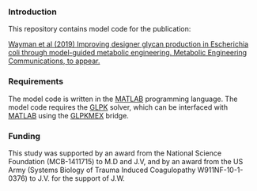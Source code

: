 ### Introduction
This repository contains model code for the publication:

  [Wayman et al (2019) Improving designer glycan production in Escherichia coli through model-guided metabolic engineering. Metabolic Engineering Communications, to appear.](https://www.sciencedirect.com/science/article/pii/S2214030117300160)

### Requirements
The model code is written in the [MATLAB](https://www.mathworks.com/products/matlab.html) programming language.
The model code requires the [GLPK](https://www.gnu.org/software/glpk/) solver, which can be interfaced with
[MATLAB](https://www.mathworks.com/products/matlab.html) using the [GLPKMEX](https://github.com/blegat/glpkmex) bridge.

### Funding
This study was supported by an award from the National Science Foundation (MCB-1411715) to M.D and J.V,
and by an award from the US Army (Systems Biology of Trauma Induced Coagulopathy W911NF-10-1-0376)
to J.V. for the support of J.W.
